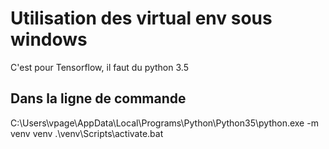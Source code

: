 # Utilisation des virtual env sous windows

C'est pour Tensorflow, il faut du python 3.5

## Dans la ligne de commande
C:\Users\vpage\AppData\Local\Programs\Python\Python35\python.exe -m venv venv
.\venv\Scripts\activate.bat
